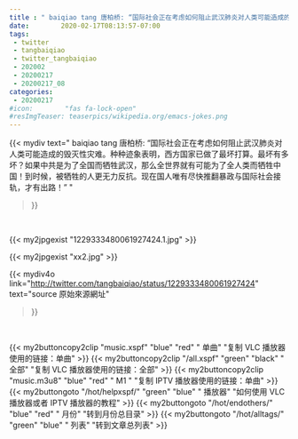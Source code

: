 ```yaml
---
title : " baiqiao tang 唐柏桥: “国际社会正在考虑如何阻止武汉肺炎对人类可能造成的毁灭性灾难。种种迹象表明，西方国家已做了最坏打算。最坏有多坏？如果中共是为了全国而牺牲武汉，那么全世界就有可能为了全人类而牺牲中国！到时候，被牺牲的人更无力反抗。现在国人唯有尽快推翻暴政与国际社会接轨，才有出路！”  "
date:        2020-02-17T08:13:57-07:00
tags:
 - twitter
 - tangbaiqiao
 - twitter_tangbaiqiao
 - 202002
 - 20200217
 - 20200217_08
categories:
 - 20200217
#icon:        "fas fa-lock-open"
#resImgTeaser: teaserpics/wikipedia.org/emacs-jokes.png
---
```


{{< mydiv text=" baiqiao tang 唐柏桥: “国际社会正在考虑如何阻止武汉肺炎对人类可能造成的毁灭性灾难。种种迹象表明，西方国家已做了最坏打算。最坏有多坏？如果中共是为了全国而牺牲武汉，那么全世界就有可能为了全人类而牺牲中国！到时候，被牺牲的人更无力反抗。现在国人唯有尽快推翻暴政与国际社会接轨，才有出路！”  "
>}}
<br>


 {{< my2jpgexist "1229333480061927424.1.jpg" >}}<br> 

{{< my2jpgexist "xx2.jpg" >}}<br>


{{< mydiv4o link="http://twitter.com/tangbaiqiao/status/1229333480061927424"
text="source 原始來源網址"
>}}


<br>



{{< my2buttoncopy2clip "music.xspf"        "blue"   "red"    " 单曲"  "复制 VLC 播放器使用的链接：单曲" >}} {{< my2buttoncopy2clip "/all.xspf"         "green"  "black"  " 全部"  "复制 VLC 播放器使用的链接：全部" >}} {{< my2buttoncopy2clip "music.m3u8"        "blue"   "red"    " M1 "    "复制 IPTV 播放器使用的链接：单曲" >}} {{< my2buttongoto      "/hot/helpxspf/"    "green"  "blue"   " 播放器" "如何使用 VLC 播放器或者 IPTV 播放器的教程" >}} {{< my2buttongoto      "/hot/endothers/"   "blue"   "red"    " 月份"   "转到月份总目录" >}} {{< my2buttongoto      "/hot/alltags/"     "green"  "blue"   " 列表"   "转到文章总列表" >}} 
